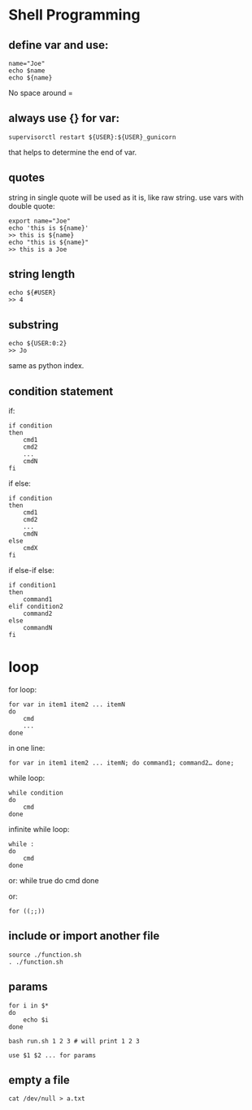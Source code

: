 # Shell Programming

## define var and use:

    name="Joe"
    echo $name
    echo ${name}

No space around =

## always use {} for var:

    supervisorctl restart ${USER}:${USER}_gunicorn

that helps to determine the end of var.

## quotes

string in single quote will be used as it is, like raw string. use vars with double quote:

    export name="Joe"
    echo 'this is ${name}'
    >> this is ${name}
    echo "this is ${name}"
    >> this is a Joe


## string length

    echo ${#USER}
    >> 4

## substring

    echo ${USER:0:2}
    >> Jo

same as python index.

## condition statement
if:

    if condition
    then
        cmd1
        cmd2
        ...
        cmdN
    fi

if else:

    if condition
    then
        cmd1
        cmd2
        ...
        cmdN
    else
        cmdX
    fi

if else-if else:

    if condition1
    then
        command1
    elif condition2
        command2
    else
        commandN
    fi

# loop

for loop:

    for var in item1 item2 ... itemN
    do
        cmd
        ...
    done

in one line:

    for var in item1 item2 ... itemN; do command1; command2… done;

while loop:

    while condition
    do
        cmd
    done

infinite while loop:

    while :
    do
        cmd
    done

or:
    while true
    do
        cmd
    done

or:

    for ((;;))

## include or import another file

    source ./function.sh
    . ./function.sh

## params


    for i in $*
    do
        echo $i
    done

    bash run.sh 1 2 3 # will print 1 2 3

    use $1 $2 ... for params

## empty a file

    cat /dev/null > a.txt
